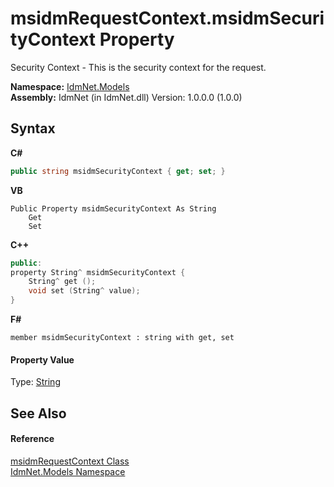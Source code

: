 # msidmRequestContext.msidmSecurityContext Property 
 

Security Context - This is the security context for the request.

**Namespace:**&nbsp;<a href="N_IdmNet_Models">IdmNet.Models</a><br />**Assembly:**&nbsp;IdmNet (in IdmNet.dll) Version: 1.0.0.0 (1.0.0)

## Syntax

**C#**<br />
``` C#
public string msidmSecurityContext { get; set; }
```

**VB**<br />
``` VB
Public Property msidmSecurityContext As String
	Get
	Set
```

**C++**<br />
``` C++
public:
property String^ msidmSecurityContext {
	String^ get ();
	void set (String^ value);
}
```

**F#**<br />
``` F#
member msidmSecurityContext : string with get, set

```


#### Property Value
Type: <a href="http://msdn2.microsoft.com/en-us/library/s1wwdcbf" target="_blank">String</a>

## See Also


#### Reference
<a href="T_IdmNet_Models_msidmRequestContext">msidmRequestContext Class</a><br /><a href="N_IdmNet_Models">IdmNet.Models Namespace</a><br />